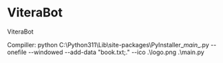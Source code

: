 # ViteraBot
ViteraBot


Compiller:
python C:\Python311\Lib\site-packages\PyInstaller\__main__.py --onefile --windowed --add-data "book.txt;."  --ico .\logo.png .\main.py